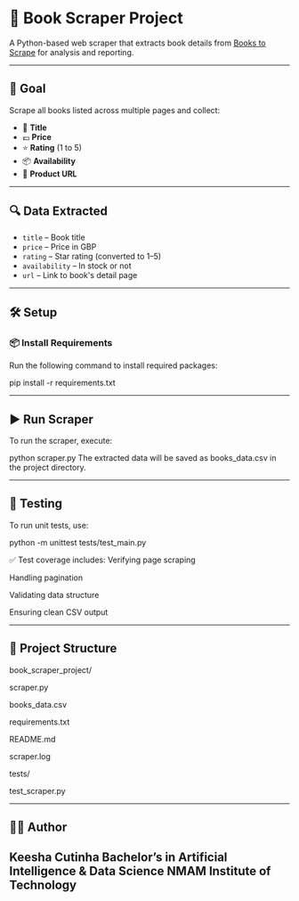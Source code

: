 # 📘 Book Scraper Project

A Python-based web scraper that extracts book details from [Books to Scrape](http://books.toscrape.com) for analysis and reporting.

---

## 🎯 Goal

Scrape all books listed across multiple pages and collect:

- 📗 **Title**
- 💷 **Price**
- ⭐ **Rating** (1 to 5)
- 📦 **Availability**
- 🔗 **Product URL**


---

## 🔍 Data Extracted

- `title` – Book title  
- `price` – Price in GBP  
- `rating` – Star rating (converted to 1–5)  
- `availability` – In stock or not  
- `url` – Link to book's detail page  

---

## 🛠 Setup

### 📦 Install Requirements

Run the following command to install required packages:


pip install -r requirements.txt

---

## ▶️ Run Scraper

To run the scraper, execute:

python scraper.py
The extracted data will be saved as books_data.csv in the project directory.

---

## 🧪 Testing
To run unit tests, use:

python -m unittest tests/test_main.py

✅ Test coverage includes:
Verifying page scraping

Handling pagination

Validating data structure

Ensuring clean CSV output

---


## 📁 Project Structure

book_scraper_project/

scraper.py

books_data.csv

requirements.txt

README.md

scraper.log

tests/

test_scraper.py



 ---

## 👩‍💻 Author

Keesha Cutinha
Bachelor’s in Artificial Intelligence & Data Science
NMAM Institute of Technology
---
